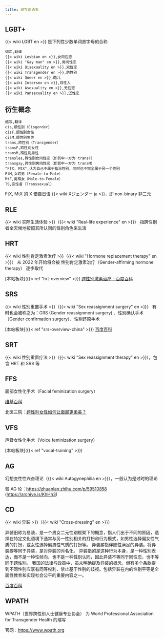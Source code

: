 ```yaml
---
title: 缩写词语表
---
```


## LGBT+

{{< wiki LGBT en >}} 是下列性少数单词首字母的合称

```csv
词汇,翻译
{{< wiki Lesbian en >}},女同性恋
{{< wiki "Gay man" en >}},男同性恋
{{< wiki Bisexuality en >}},双性恋
{{< wiki Transgender en >}},跨性别
{{< wiki Queer en >}},酷儿
{{< wiki Intersex en >}},双性人
{{< wiki Asexuality en >}},无性恋
{{< wiki Pansexuality en >}},泛性恋
```

## 衍生概念

```csv
缩写,翻译
cis,顺性别（Cisgender）
cisF,顺性别女性
cisM,顺性别男性
trans,跨性别（Transgender）
transF,跨性别女性
transM,跨性别男性
transles,跨性别女同性恋（即其中一方为 transF）
transgay,跨性别男同性恋（即其中一方为 transM）
"FtX, MtX",认为自己不属于指派性别，同时也不完全属于另一个性别
FtM,女跨男（Female-to-Male）
MtF,男跨女（Male-to-Female）
TS,变性者（Transsexual）
```

FtX, MtX 的 X 借自日语 {{< wiki Xジェンダー ja >}}，即 non-binary 非二元

## RLE

{{< wiki 实际生活体验 >}}（{{< wiki "Real-life experience" en >}}）
指跨性别者全天候地按照其所认同的性别角色来生活

## HRT

{{< wiki 性别肯定激素治疗 >}}（{{< wiki "Hormone replacement therapy" en >}}）
从 2022 年开始将会被 性别肯定激素治疗（Gender-affirming hormone therapy） 逐步取代

[本站板块]({{< ref "hrt-overview" >}})
[跨性别激素治疗 - 百度百科](https://baike.baidu.com/item/跨性别激素治疗)

## SRS

{{< wiki 性别重置手术 >}}（{{< wiki "Sex reassignment surgery" en >}}）
有时也会被称之为：GRS (Gender reassignment surgery) 、性别确认手术（Gender confirmation surgery）、性别还原手术

[本站板块]({{< ref "srs-overview-china" >}})
[百度百科](https://baike.baidu.com/item/性别重置手术)

## SRT

{{< wiki 性别重置疗法 >}}（{{< wiki "Sex reassignment therapy" en >}}），包含 HRT 和 SRS 等

## FFS

面部女性化手术（Facial feminization surgery）

[维基百科](https://zh.wikipedia.org/wiki/性别重置疗法#其他疗法)

北医三院：[跨性别女性如何让面部更柔美？](https://mp.weixin.qq.com/s/L-ViMDYNLycgIMc4SJQHvQ)

## VFS

声音女性化手术（Voice feminization surgery）

[本站板块]({{< ref "vocal-training" >}})

## AG

幻想变性性兴奋理论（{{< wiki Autogynephilia en >}}），一般认为是过时的理论

驳 AG 论：<https://zhuanlan.zhihu.com/p/59510858> (<https://archive.is/KhHh3>)

## CD

{{< wiki 异装 >}}（{{< wiki "Cross-dressing" en >}}）

异装旧称为易装，是一个男女二元性别框架下的概念，指人们出于不同的原因，选择在特定文化语境下通常与另一性别相关的打扮和行为模式，如男性选择偏女性气质的打扮，或女性选择偏男性气质的打扮等。
异装癖指伴随性满足的异装。将异装癖等同于异装，是对异装的污名化。
异装指的是这种行为本身，是一种性别表达，而不是一种性倾向，也不是一种性别认同，因此异装不等同于同性恋，也不等同于跨性别。
我国的法律与政策中，虽未明确提及异装的概念，但有多个条款提到不同性别应享有同等权利、禁止基于性别的歧视。包括异装在内的性别平等是全面性教育和实现社会公平的重要内容之一。

[百度百科](https://baike.baidu.com/item/异装)

## WPATH

WPATH（世界跨性别人士健康专业协会） 为 World Professional Association for Transgender Health 的缩写

官网：<https://www.wpath.org>
